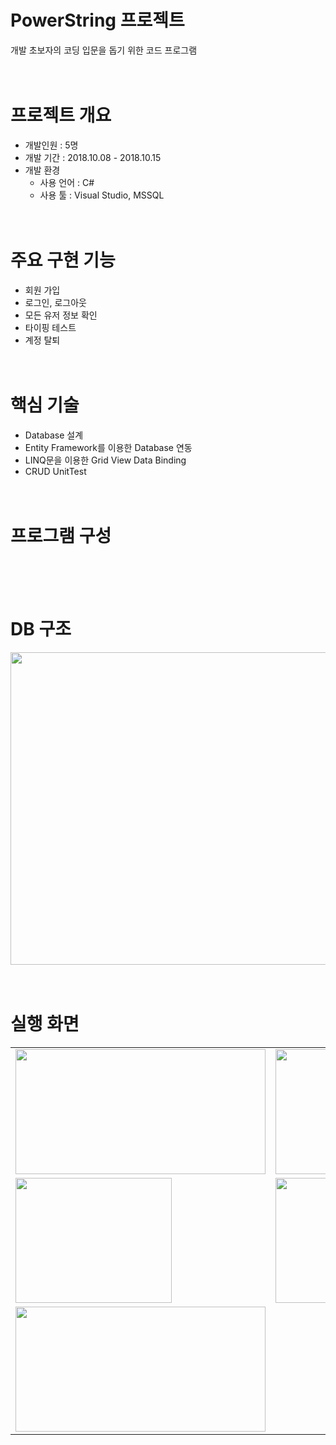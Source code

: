 # PowerString 프로젝트
개발 초보자의 코딩 입문을 돕기 위한 코드 프로그램
<br/><br/><br/> 

# 프로젝트 개요
- 개발인원 : 5명
- 개발 기간 : 2018.10.08 - 2018.10.15
- 개발 환경<br/>
  - 사용 언어 : C# 
  - 사용 툴 : Visual Studio, MSSQL
<br/><br/><br/>

# 주요 구현 기능
- 회원 가입
- 로그인, 로그아웃
- 모든 유저 정보 확인
- 타이핑 테스트
- 계정 탈퇴
<br/><br/><br/>

# 핵심 기술
- Database 설계
- Entity Framework를 이용한 Database 연동
- LINQ문을 이용한 Grid View Data Binding
- CRUD UnitTest
<br/><br/><br/>

# 프로그램 구성
<br/><br/><br/>

# DB 구조
<img src="https://user-images.githubusercontent.com/25303946/47707710-d8b4ac80-dc6f-11e8-8e76-4b17ef798998.png" width="800" height="500"/>
<br/><br/><br/>

# 실행 화면
<table>
  <tr>
<td><img src="https://user-images.githubusercontent.com/41276552/47709087-df90ee80-dc72-11e8-9e1f-3e3cdfd9907e.png" width="400" height="200"/></td>
<td><img src="https://user-images.githubusercontent.com/41276552/47709088-df90ee80-dc72-11e8-9eae-eb9c80cd0030.png" width="400" height="200"/></td>
<td><img src="https://user-images.githubusercontent.com/41276552/47709089-df90ee80-dc72-11e8-8ac7-2c0678a71dbf.png" width="400" height="200"/></td>
  </tr>
  <tr>
<td><img src="https://user-images.githubusercontent.com/41276552/47709090-e0298500-dc72-11e8-9dd1-6f6547706f22.png" width="250" height="200"/></td>
<td><img src="https://user-images.githubusercontent.com/41276552/47709091-e0298500-dc72-11e8-9347-2179eaca61b0.png" width="250" height="200"/></td>
<td><img src="https://user-images.githubusercontent.com/41276552/47709093-e0298500-dc72-11e8-953d-fe6bd5a6e53e.png" width="250" height="200"/></td>
  </tr>
  <tr>
<td><img src="https://user-images.githubusercontent.com/41276552/47709085-def85800-dc72-11e8-8b66-fc4ee6a7b34c.png" width="400" height="200"/></td>
  </tr>
  </table>
